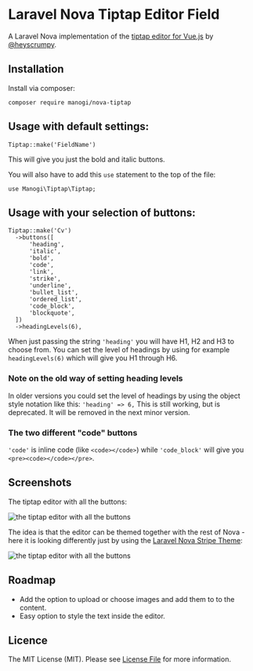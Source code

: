 # Laravel Nova Tiptap Editor Field

A Laravel Nova implementation of the [tiptap editor for Vue.js](https://github.com/heyscrumpy/tiptap) by [@heyscrumpy](https://github.com/heyscrumpy).

## Installation

Install via composer:

```
composer require manogi/nova-tiptap
```

## Usage with default settings:

```
Tiptap::make('FieldName')
```

This will give you just the bold and italic buttons.

You will also have to add this `use` statement to the top of the file:

```
use Manogi\Tiptap\Tiptap;
```


## Usage with your selection of buttons:

```
Tiptap::make('Cv')
  ->buttons([
      'heading',
      'italic',
      'bold',
      'code',
      'link',
      'strike',
      'underline',
      'bullet_list',
      'ordered_list',
      'code_block',
      'blockquote',
  ])
  ->headingLevels(6),
```

When just passing the string `'heading'` you will have H1, H2 and H3 to choose from. You can set the level of headings by using for example `headingLevels(6)` which will give you H1 through H6.

### Note on the old way of setting heading levels

In older versions you could set the level of headings by using the object style notation like this:
`'heading' => 6,`
This is still working, but is deprecated. It will be removed in the next minor version.

### The two different "code" buttons

`'code'` is inline code (like `<code></code>`) while `'code_block'` will give you `<pre><code></code></pre>`.

## Screenshots

The tiptap editor with all the buttons:

![the tiptap editor with all the buttons](readme-images/tiptap-regular-02.png)

The idea is that the editor can be themed together with the rest of Nova - here it is looking differently just by using the [Laravel Nova Stripe Theme](https://github.com/jameslkingsley/nova-stripe-theme):

![the tiptap editor with all the buttons](readme-images/tiptap-stripe-02.png)

## Roadmap

* Add the option to upload or choose images and add them to to the content.
* Easy option to style the text inside the editor.

## Licence

The MIT License (MIT). Please see [License File](LICENCE) for more information.
